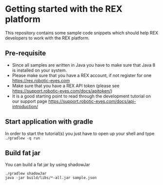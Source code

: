 # Getting started with the REX platform

This repository contains some sample code snippets which should help REX developers to work with the REX platform.

## Pre-requisite

* Since all samples are written in Java you have to make sure that Java 8 is installed on your system.
* Please make sure that you have a REX account, if not register for one https://rex.robotic-eyes.com
* Make sure that you have a REX API token (please see https://support.robotic-eyes.com/docs/apitoken/)
* It is a good starting point to read through the development tutorial on our support page https://support.robotic-eyes.com/docs/api-introduction/

## Start application with gradle

In order to start the tutorial(s) you just have to open up your shell and type `./gradlew -q run`

## Build fat jar

You can build a fat jar by using shadowJar

```
./gradlew shadowJar
java -jar build/libs/*-all.jar sample.json
```
